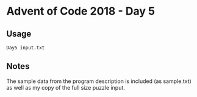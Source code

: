 # Advent of Code 2018 - Day 5

## Usage
```
Day5 input.txt
```

## Notes
The sample data from the program description is included (as sample.txt) as well as my copy of the full size puzzle input.